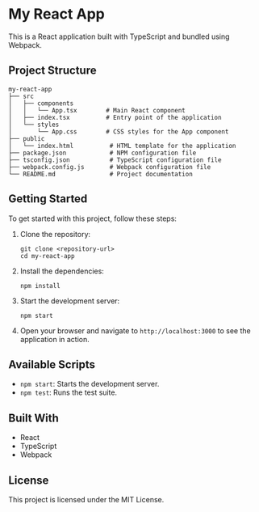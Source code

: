 # My React App

This is a React application built with TypeScript and bundled using Webpack.

## Project Structure

```
my-react-app
├── src
│   ├── components
│   │   └── App.tsx        # Main React component
│   ├── index.tsx          # Entry point of the application
│   └── styles
│       └── App.css        # CSS styles for the App component
├── public
│   └── index.html          # HTML template for the application
├── package.json            # NPM configuration file
├── tsconfig.json           # TypeScript configuration file
├── webpack.config.js       # Webpack configuration file
└── README.md               # Project documentation
```

## Getting Started

To get started with this project, follow these steps:

1. Clone the repository:
   ```
   git clone <repository-url>
   cd my-react-app
   ```

2. Install the dependencies:
   ```
   npm install
   ```

3. Start the development server:
   ```
   npm start
   ```

4. Open your browser and navigate to `http://localhost:3000` to see the application in action.

## Available Scripts

- `npm start`: Starts the development server.
- `npm test`: Runs the test suite.

## Built With

- React
- TypeScript
- Webpack

## License

This project is licensed under the MIT License.